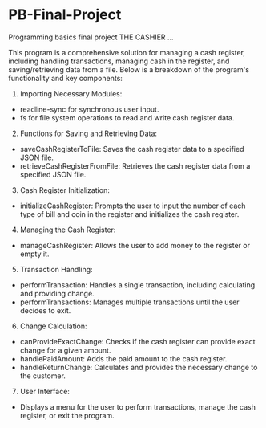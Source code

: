 # PB-Final-Project
Programming basics final project
THE CASHIER ...

This program is a comprehensive solution for managing a cash register, including handling transactions, managing cash in the register, and saving/retrieving data from a file. Below is a breakdown of the program's functionality and key components:

1. Importing Necessary Modules:

 - readline-sync for synchronous user input.
- fs for file system operations to read and write cash register data.

2. Functions for Saving and Retrieving Data:

- saveCashRegisterToFile: Saves the cash register data to a specified JSON file.
- retrieveCashRegisterFromFile: Retrieves the cash register data from a specified JSON file.

3. Cash Register Initialization:

- initializeCashRegister: Prompts the user to input the number of each type of bill and coin in the register and initializes the cash register.

4. Managing the Cash Register:

- manageCashRegister: Allows the user to add money to the register or empty it.

5. Transaction Handling:

- performTransaction: Handles a single transaction, including calculating and providing change.
- performTransactions: Manages multiple transactions until the user decides to exit.

6. Change Calculation:

- canProvideExactChange: Checks if the cash register can provide exact change for a given amount.
- handlePaidAmount: Adds the paid amount to the cash register.
- handleReturnChange: Calculates and provides the necessary change to the customer.

7. User Interface:

- Displays a menu for the user to perform transactions, manage the cash register, or exit the program.

